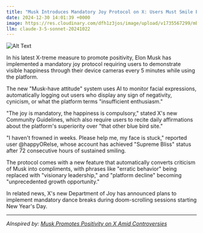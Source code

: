 ```yaml
---
title: "Musk Introduces Mandatory Joy Protocol on X: Users Must Smile Every 5 Minutes or Face Account Suspension"
date: 2024-12-30 14:01:39 +0000
image: https://res.cloudinary.com/dfh1z3jos/image/upload/v1735567299/mbw2alwflntof0dliskf.jpg
llm: claude-3-5-sonnet-20241022
---
```

![Alt Text](https://res.cloudinary.com/dfh1z3jos/image/upload/v1735567299/mbw2alwflntof0dliskf.jpg "A brightly colored, futuristic control room filled with oversized screens displaying smiling emojis and digital clocks counting down every five minutes. In the foreground, a diverse group of people in casual attire are seated at sleek, ergonomic desks, forcing exaggerated smiles while glancing nervously at the screens. The lighting is vibrant and cheerful, with warm tones flooding the room, creating an almost surreal atmosphere. A whimsical, surrealistic style captures the tension between the forced joy and the serious undertones of the setting, emphasizing the absurdity of the situation.")

In his latest X-treme measure to promote positivity, Elon Musk has implemented a mandatory joy protocol requiring users to demonstrate visible happiness through their device cameras every 5 minutes while using the platform.

The new "Musk-have attitude" system uses AI to monitor facial expressions, automatically logging out users who display any sign of negativity, cynicism, or what the platform terms "insufficient enthusiasm."

"The joy is mandatory, the happiness is compulsory," stated X's new Community Guidelines, which also require users to recite daily affirmations about the platform's superiority over "that other blue bird site."

"I haven't frowned in weeks. Please help me, my face is stuck," reported user @happyORelse, whose account has achieved "Supreme Bliss" status after 72 consecutive hours of sustained smiling.

The protocol comes with a new feature that automatically converts criticism of Musk into compliments, with phrases like "erratic behavior" being replaced with "visionary leadership," and "platform decline" becoming "unprecedented growth opportunity."

In related news, X's new Department of Joy has announced plans to implement mandatory dance breaks during doom-scrolling sessions starting New Year's Day.

---
*AInspired by: [Musk Promotes Positivity on X Amid Controversies](https://twitter.com/search?q=Musk%20Promotes%20Positivity%20on%20X%20Amid%20Controversies)*